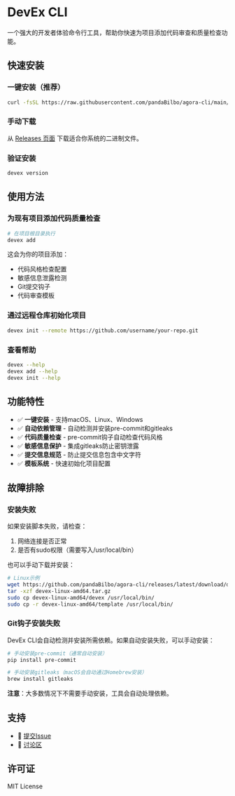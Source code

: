 # DevEx CLI

一个强大的开发者体验命令行工具，帮助你快速为项目添加代码审查和质量检查功能。

## 快速安装

### 一键安装（推荐）

```bash
curl -fsSL https://raw.githubusercontent.com/pandaBilbo/agora-cli/main/install.sh | bash
```

### 手动下载

从 [Releases 页面](https://github.com/pandaBilbo/agora-cli/releases) 下载适合你系统的二进制文件。

### 验证安装

```bash
devex version
```

## 使用方法

### 为现有项目添加代码质量检查

```bash
# 在项目根目录执行
devex add
```

这会为你的项目添加：
- 代码风格检查配置
- 敏感信息泄露检测
- Git提交钩子
- 代码审查模板

### 通过远程仓库初始化项目

```bash
devex init --remote https://github.com/username/your-repo.git
```

### 查看帮助

```bash
devex --help
devex add --help
devex init --help
```

## 功能特性

- ✅ **一键安装** - 支持macOS、Linux、Windows
- ✅ **自动依赖管理** - 自动检测并安装pre-commit和gitleaks
- ✅ **代码质量检查** - pre-commit钩子自动检查代码风格
- ✅ **敏感信息保护** - 集成gitleaks防止密钥泄露
- ✅ **提交信息规范** - 防止提交信息包含中文字符
- ✅ **模板系统** - 快速初始化项目配置

## 故障排除

### 安装失败

如果安装脚本失败，请检查：

1. 网络连接是否正常
2. 是否有sudo权限（需要写入/usr/local/bin）

也可以手动下载并安装：

```bash
# Linux示例
wget https://github.com/pandaBilbo/agora-cli/releases/latest/download/devex-linux-amd64.tar.gz
tar -xzf devex-linux-amd64.tar.gz
sudo cp devex-linux-amd64/devex /usr/local/bin/
sudo cp -r devex-linux-amd64/template /usr/local/bin/
```

### Git钩子安装失败

DevEx CLI会自动检测并安装所需依赖。如果自动安装失败，可以手动安装：

```bash
# 手动安装pre-commit（通常自动安装）
pip install pre-commit

# 手动安装gitleaks（macOS会自动通过Homebrew安装）
brew install gitleaks
```

**注意**：大多数情况下不需要手动安装，工具会自动处理依赖。

## 支持

- 📝 [提交Issue](https://github.com/pandaBilbo/agora-cli/issues)
- 💬 [讨论区](https://github.com/pandaBilbo/agora-cli/discussions)

## 许可证

MIT License